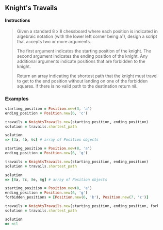 ## Knight's Travails

#### Instructions
> Given a standard 8 x 8 chessboard where each position is indicated in algebraic notation (with the lower left corner being a1), design a script that accepts two or more arguments.
>
> The first argument indicates the starting position of the knight. The second argument indicates the ending position of the knight. Any additional arguments indicate positions that are forbidden to the knight.
>
> Return an array indicating the shortest path that the knight must travel to get to the end position without landing on one of the forbidden squares. If there is no valid path to the destination return nil.

### Examples

```ruby
starting_position = Position.new(3, 'a')
ending_position = Position.new(6, 'c')

travails = KnightsTravails.new(starting_position, ending_position)
solution = travails.shortest_path

solution
=> [3a, 4b, 6c] # array of Position objects
```

```ruby
starting_position = Position.new(8, 'a')
ending_position = Position.new(6, 'g')

travails = KnightsTravails.new(starting_position, ending_position)
solution = travails.shortest_path

solution
=> [8a, 7c, 8e, 6g] # array of Position objects
```

```ruby
starting_position = Position.new(8, 'a')
ending_position = Position.new(6, 'g')
forbidden_positions = [Position.new(6, 'b'), Position.new(7, 'c')]

travails = KnightsTravails.new(starting_position, ending_position, forbidden_positions)
solution = travails.shortest_path

solution
=> nil
```
